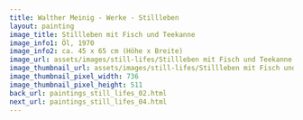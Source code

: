 ```yaml
---
title: Walther Meinig - Werke - Stillleben
layout: painting
image_title: Stillleben mit Fisch und Teekanne
image_info1: Öl, 1970
image_info2: ca. 45 x 65 cm (Höhe x Breite)
image_url: assets/images/still-lifes/Stillleben mit Fisch und Teekanne.png
image_thumbnail_url: assets/images/still-lifes/Stillleben mit Fisch und Teekanne-klein.png
image_thumbnail_pixel_width: 736
image_thumbnail_pixel_height: 511
back_url: paintings_still_lifes_02.html
next_url: paintings_still_lifes_04.html
---
```

